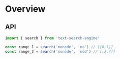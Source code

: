 # Overview

## API
```js
import { search } from 'text-search-engine'

const range_1 = search('nonode', 'no') // [[0,1]]
const range_2 = search('nonode', 'nod') // [[2,4]]

```